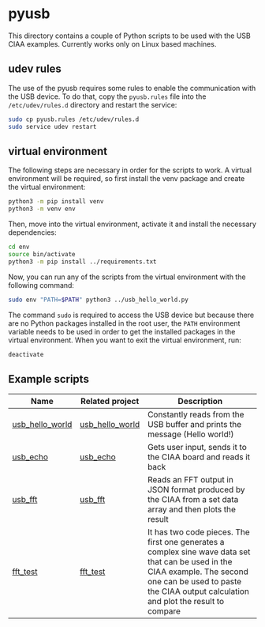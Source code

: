 # pyusb

This directory contains a couple of Python scripts to be used with the USB CIAA examples. Currently works only on Linux based machines.

## udev rules

The use of the pyusb requires some rules to enable the communication with the USB device. To do that, copy the `pyusb.rules` file into the `/etc/udev/rules.d` directory and restart the service:

```bash
sudo cp pyusb.rules /etc/udev/rules.d
sudo service udev restart
```

## virtual environment

The following steps are necessary in order for the scripts to work. A virtual environment will be required, so first install the venv package and create the virtual environment:

```bash
python3 -m pip install venv
python3 -m venv env
```

Then, move into the virtual environment, activate it and install the necessary dependencies:

```bash
cd env
source bin/activate
python3 -m pip install ../requirements.txt
```

Now, you can run any of the scripts from the virtual environment with the following command:

```bash
sudo env "PATH=$PATH" python3 ../usb_hello_world.py
```

The command `sudo` is required to access the USB device but because there are no Python packages installed in the root user, the `PATH` environment variable needs to be used in order to get the installed packages in the virtual environment.
When you want to exit the virtual environment, run:

```bash
deactivate
```

## Example scripts

| Name | Related project | Description |
| --- | --- | --- |
| [usb_hello_world][hello_world_py] | [usb_hello_world][hello_world_c] | Constantly reads from the USB buffer and prints the message (Hello world!)
| [usb_echo][usb_echo_py] | [usb_echo][usb_echo_c] | Gets user input, sends it to the CIAA board and reads it back
| [usb_fft][usb_fft_py] | [usb_fft][usb_fft_c] | Reads an FFT output in JSON format produced by the CIAA from a set data array and then plots the result
| [fft_test][fft_test_ipynb] | [fft_test][fft_cfft] | It has two code pieces. The first one generates a complex sine wave data set that can be used in the CIAA example. The second one can be used to paste the CIAA output calculation and plot the result to compare

[hello_world_py]: usb_hello_world.py
[hello_world_c]: ../examples/usb/usb_hello_world/
[usb_echo_py]: usb_echo.py
[usb_echo_c]: ../examples/usb/usb_echo/
[usb_fft_py]: usb_fft.py
[usb_fft_c]: ../examples/usb/usb_fft/
[fft_test_ipynb]: fft_test.ipynb
[fft_cfft]: ../examples/cmsis/fft/fft_cfft/